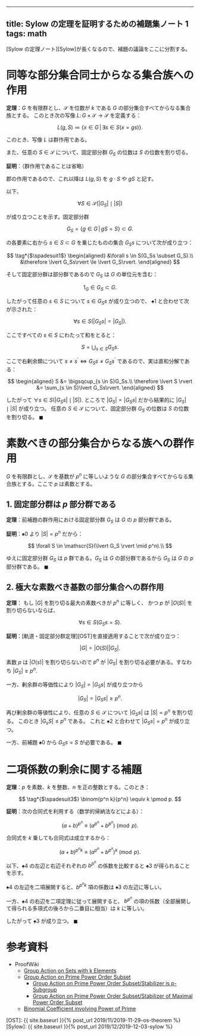 ----
title: Sylow の定理を証明するための補題集ノート 1
tags: math
----

[Sylow の定理ノート][Sylow]が長くなるので、補題の議論をここに分割する。

# 同等な部分集合同士からなる集合族への作用

**定理**：$G$ を有限群とし、$\mathscr S$ を位数が $k$ である $G$ の部分集合すべてからなる集合族とする。
このとき次の写像 $L\colon G \times \mathscr{S} \longrightarrow \mathscr{S}$ を定義する：

$$
L(g, S) \coloneqq \{ x \in G \,|\, \exists s \in S(x = gs) \}.
$$

このとき、写像 $L$ は群作用である。

また、任意の $S \in \mathscr S$ について、固定部分群 $G_S$ の位数は $S$ の位数を割り切る。

**証明**：（群作用であることは省略）

郡の作用であるので、これ以降は $L(g, S)$ を $g \cdot S$ や $gS$ と記す。

以下、

$$
\tag*{$\spadesuit0$}
\forall S \in \mathscr{S}(\lvert G_S \rvert \mid \lvert S \rvert)
$$

が成り立つことを示す。固定部分群

$$
G_S = \{g \in G \,|\, gS = S\} \subset G.
$$

の各要素に右から $s \in S \subset G$ を乗じたものの集合 $G_Ss$ について次が成り立つ：

$$
\tag*{$\spadesuit1$}
\begin{aligned}
&\forall s \in S(G_Ss \subset G_S).\\
&\therefore \lvert G_Ss\rvert \le \lvert G_S\rvert.
\end{aligned}
$$

そして固定部分群は部分群であるので $G_S$ は $G$ の単位元を含む：

$$
1_G \in G_S \subset G.
$$

したがって任意の $s \in S$ について $s \in G_Ss$ が成り立つので、
$\spadesuit1$ と合わせて次が示された：

$$
\forall s \in S(\lvert G_Ss\rvert = \lvert G_S\rvert).
$$

ここですべての $s \in S$ にわたって和をとると：

$$
S = \bigcup_{s \in S}G_Ss.
$$

ここで右剰余類について $s \ne s^{\prime} \iff G_Ss \ne G_Ss^{\prime}$ であるので、実は直和分解である：

$$
\begin{aligned}
S &= \bigsqcup_{s \in S}G_Ss.\\
\therefore \lvert S \rvert &= \sum_{s \in S}\lvert G_Ss\rvert.
\end{aligned}
$$

したがって $\forall s \in S(\lvert G_Ss \rvert \mid \lvert S \rvert).$
ところで $\lvert G_S \rvert = \lvert G_Ss \rvert$ だから結果的に
$\lvert G_S \rvert \mid \lvert S \rvert$ が成り立つ。
任意の $S \in \mathscr S$ について、固定部分群 $G_S$ の位数は $S$ の位数を割り切る。
$\blacksquare$

# 素数べきの部分集合からなる族への群作用

$G$ を有限群とし、$\mathscr S$ を基数が $p^n$ に等しいような
$G$ の部分集合すべてからなる集合族とする。ここで $p$ は素数とする。

## 1. 固定部分群は $p$ 部分群である

**定理**：前補題の群作用における固定部分群 $G_S$ は $G$ の $p$ 部分群である。

**証明**：$\spadesuit0$ より $\lvert S \rvert = p^n$ だから：

$$
\forall S \in \mathscr{S}(\lvert G_S \rvert \mid p^n).\\
$$

ゆえに固定部分群 $G_S$ は $p$ 群である。$G_S$ は $G$ の部分群であるから
$G_S$ は $G$ の $p$ 部分群である。
$\blacksquare$

## 2. 極大な素数べき基数の部分集合への群作用

**定理**：
もし $\lvert G \rvert$ を割り切る最大の素数べきが $p^n$ に等しく、
かつ $p$ が $\lvert O(S) \rvert$ を割り切らないならば、

$$
\forall s \in S(G_Ss = S).
$$

**証明**：[軌道・固定部分群定理][OST]を直接適用することで次が成り立つ：

$$
\lvert G \rvert = \lvert O(S) \rvert \lvert G_S\rvert.
$$

素数 $p$ は $\lvert O(s) \rvert$ を割り切らないので $p^n$ が
$\lvert G_S \rvert$ を割り切る必要がある。すなわち $\lvert G_S \rvert \ge p^n.$

一方、剰余群の等価性により $\lvert G_S \rvert = \lvert G_Ss\rvert$ が成り立つから

$$
\tag*{$\spadesuit2$}
\lvert G_S \rvert = \lvert G_Ss \rvert\ge p^n.
$$

再び剰余群の等値性により、任意の $S \in \mathscr{S}$ について
$\lvert G_Ss \rvert$ は $\lvert S \rvert = p^n$ を割り切る。
このとき $\lvert G_sS \rvert \le p^n$ である。
これと $\spadesuit2$ と合わせて $\lvert G_Ss\rvert = p^n$ が成り立つ。

一方、前補題 $\spadesuit0$ から $G_Ss = S$ が必要である。
$\blacksquare$

# 二項係数の剰余に関する補題

**定理**：$p$ を素数、$k$ を整数、$n$ を正の整数とする。このとき：

$$
\tag*{$\spadesuit3$}
\binom{p^n k}{p^n} \equiv k \pmod p.
$$

**証明**：次の合同式を利用する（数学的帰納法などによる）：

$$
(a + b)^{p^n} \equiv (a^{p^n} + b^{p^n}) \pmod p.
$$

合同式を $k$ 乗しても合同式は成立するから：

$$
\tag*{$\spadesuit4$}
(a + b)^{p^nk} \equiv (a^{p^n} + b^{p^n})^k \pmod p.
$$

以下、$\spadesuit4$ の左辺と右辺それぞれの $b^{p^n}$ の係数を比較すると
$\spadesuit3$ が得られることを示す。

$\spadesuit4$ の左辺を二項展開すると、$b^{p^nk}$ 項の係数は
$\spadesuit3$ の左辺に等しい。

一方、$\spadesuit4$ の右辺を二項定理に従って展開すると、
$b^{p^n}$ の項の係数（全部展開して得られる多項式の後ろから二番目に相当）は $k$ に等しい。

したがって $\spadesuit3$ が成り立つ。
$\blacksquare$

# 参考資料

* ProofWiki
  * [Group Action on Sets with k Elements](https://proofwiki.org/wiki/Group_Action_on_Sets_with_k_Elements)
  * [Group Action on Prime Power Order Subset](https://proofwiki.org/wiki/Group_Action_on_Prime_Power_Order_Subset)
    * [Group Action on Prime Power Order Subset/Stabilizer is p-Subgroup](https://proofwiki.org/wiki/Group_Action_on_Prime_Power_Order_Subset/Stabilizer_is_p-Subgroup)
    * [Group Action on Prime Power Order Subset/Stabilizer of Maximal Power Order Subset](https://proofwiki.org/wiki/Group_Action_on_Prime_Power_Order_Subset/Stabilizer_of_Maximal_Power_Order_Subset)
  * [Binomial Coefficient involving Power of Prime](https://proofwiki.org/wiki/Binomial_Coefficient_involving_Power_of_Prime)

[OST]: {{ site.baseurl }}{% post_url 2019/11/2019-11-29-os-theorem %}
[Sylow]: {{ site.baseurl }}{% post_url 2019/12/2019-12-03-sylow %}
